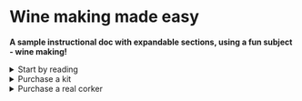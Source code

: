 # Wine making made easy

**A sample instructional doc with expandable sections, using a fun subject - wine making!**

<details><summary>Start by reading</summary>
<p>
There are many resources available for new winemakers.  Suggested reading:
</p>
</details>

<details><summary>Purchase a kit</summary>
<p>
In addition to ingredients, specialized wine-making tools and equipment are necessary to get started.  These are not necessarily items you have around the house: a hydrometer, glass carboys, and airlocks are just a few.  This is where purchasing a first-time wine-making kit is helpful.
</p>
<p>
  [Kits like this one](https://www.midwestsupplies.com/products/master-vintnerr-fresh-harvestr-fruit-winemaking-kit) come with all the ingredients to make your first batch of wine, along with basic equipment and additives you'll use in future batches.  
  
</details>

<details><summary>Purchase a real corker</summary>
<p>
Bottling and corking finished wine is nearly impossible using inexpensive, hand-held corkers.  Most hobby wine makers recommend a floor model such as this one:
  [Floor model wine corker](https://www.homebrewit.com/products/portuguese-floor-corker)
</p>
</details>
